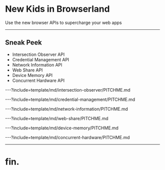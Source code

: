 # New Kids in Browserland

Use the new browser APIs to supercharge your web apps

---

## Sneak Peek

- Intersection Observer API
- Credential Management API
- Network Information API
- Web Share API
- Device Memory API
- Concurrent Hardware API

---?include=template/md/intersection-observer/PITCHME.md

---?include=template/md/credential-management/PITCHME.md

---?include=template/md/network-information/PITCHME.md

---?include=template/md/web-share/PITCHME.md

---?include=template/md/device-memory/PITCHME.md

---?include=template/md/concurrent-hardware/PITCHME.md

---

# fin.
